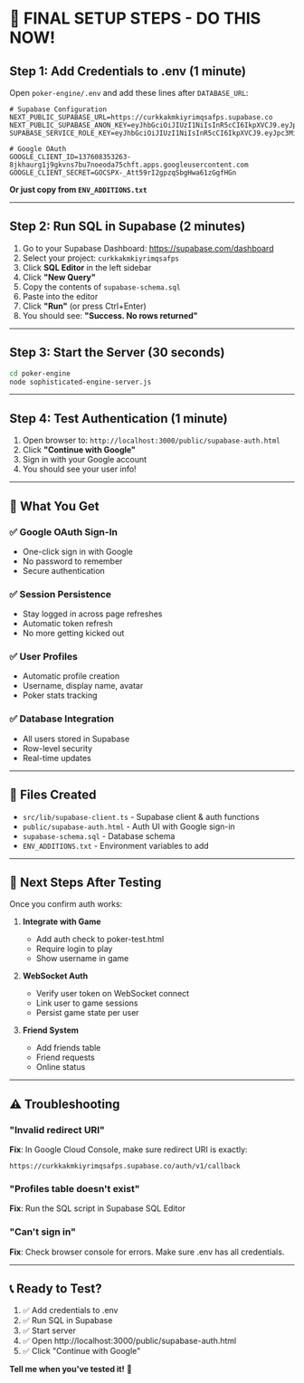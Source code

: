 # 🎯 FINAL SETUP STEPS - DO THIS NOW!

## Step 1: Add Credentials to .env (1 minute)

Open `poker-engine/.env` and add these lines after `DATABASE_URL`:

```env
# Supabase Configuration
NEXT_PUBLIC_SUPABASE_URL=https://curkkakmkiyrimqsafps.supabase.co
NEXT_PUBLIC_SUPABASE_ANON_KEY=eyJhbGciOiJIUzI1NiIsInR5cCI6IkpXVCJ9.eyJpc3MiOiJzdXBhYmFzZSIsInJlZiI6ImN1cmtrYWtta2l5cmltcXNhZnBzIiwicm9sZSI6ImFub24iLCJpYXQiOjE3NjAxMDI5NTYsImV4cCI6MjA3NTY3ODk1Nn0.68l4EDYgeK2oWJ_p69MaHkbjn8T52BqetWpcnxCU1gU
SUPABASE_SERVICE_ROLE_KEY=eyJhbGciOiJIUzI1NiIsInR5cCI6IkpXVCJ9.eyJpc3MiOiJzdXBhYmFzZSIsInJlZiI6ImN1cmtrYWtta2l5cmltcXNhZnBzIiwicm9sZSI6InNlcnZpY2Vfcm9sZSIsImlhdCI6MTc2MDEwMjk1NiwiZXhwIjoyMDc1Njc4OTU2fQ.n1Ej86ZpBLK1nD05WK3zDO29Nlx8UUfwAaYVC9Kj2nk

# Google OAuth
GOOGLE_CLIENT_ID=137608353263-8jkhaurg1j9gkvns7bu7noeoda75chft.apps.googleusercontent.com
GOOGLE_CLIENT_SECRET=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
```

**Or just copy from `ENV_ADDITIONS.txt`**

---

## Step 2: Run SQL in Supabase (2 minutes)

1. Go to your Supabase Dashboard: https://supabase.com/dashboard
2. Select your project: `curkkakmkiyrimqsafps`
3. Click **SQL Editor** in the left sidebar
4. Click **"New Query"**
5. Copy the contents of `supabase-schema.sql` 
6. Paste into the editor
7. Click **"Run"** (or press Ctrl+Enter)
8. You should see: **"Success. No rows returned"**

---

## Step 3: Start the Server (30 seconds)

```bash
cd poker-engine
node sophisticated-engine-server.js
```

---

## Step 4: Test Authentication (1 minute)

1. Open browser to: `http://localhost:3000/public/supabase-auth.html`
2. Click **"Continue with Google"**
3. Sign in with your Google account
4. You should see your user info!

---

## 🎉 What You Get

### ✅ Google OAuth Sign-In
- One-click sign in with Google
- No password to remember
- Secure authentication

### ✅ Session Persistence
- Stay logged in across page refreshes
- Automatic token refresh
- No more getting kicked out

### ✅ User Profiles
- Automatic profile creation
- Username, display name, avatar
- Poker stats tracking

### ✅ Database Integration
- All users stored in Supabase
- Row-level security
- Real-time updates

---

## 🔧 Files Created

- `src/lib/supabase-client.ts` - Supabase client & auth functions
- `public/supabase-auth.html` - Auth UI with Google sign-in
- `supabase-schema.sql` - Database schema
- `ENV_ADDITIONS.txt` - Environment variables to add

---

## 🚀 Next Steps After Testing

Once you confirm auth works:

1. **Integrate with Game**
   - Add auth check to poker-test.html
   - Require login to play
   - Show username in game

2. **WebSocket Auth**
   - Verify user token on WebSocket connect
   - Link user to game sessions
   - Persist game state per user

3. **Friend System**
   - Add friends table
   - Friend requests
   - Online status

---

## ⚠️ Troubleshooting

### "Invalid redirect URI"
**Fix**: In Google Cloud Console, make sure redirect URI is exactly:
```
https://curkkakmkiyrimqsafps.supabase.co/auth/v1/callback
```

### "Profiles table doesn't exist"
**Fix**: Run the SQL script in Supabase SQL Editor

### "Can't sign in"
**Fix**: Check browser console for errors. Make sure .env has all credentials.

---

## 📞 Ready to Test?

1. ✅ Add credentials to .env
2. ✅ Run SQL in Supabase
3. ✅ Start server
4. ✅ Open http://localhost:3000/public/supabase-auth.html
5. ✅ Click "Continue with Google"

**Tell me when you've tested it!** 🚀

